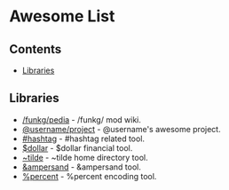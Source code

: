# Awesome List

## Contents

- [Libraries](#libraries)

## Libraries

- [/funkg/pedia](https://funkinchan.club/wiki/Main_Page) - /funkg/ mod wiki.
- [@username/project](https://github.com/username/project) - @username's awesome project.
- [#hashtag](https://example.com/hashtag) - #hashtag related tool.
- [$dollar](https://example.com/dollar) - $dollar financial tool.
- [~tilde](https://example.com/tilde) - ~tilde home directory tool.
- [&ampersand](https://example.com/amp) - &ampersand tool.
- [%percent](https://example.com/percent) - %percent encoding tool.